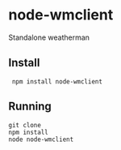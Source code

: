 # node-wmclient

Standalone weatherman


## Install


     npm install node-wmclient

## Running

    git clone 
    npm install
    node node-wmclient
